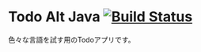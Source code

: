 Todo Alt Java [![Build Status](https://travis-ci.org/Nkzn/todo-alt-java.svg)](https://travis-ci.org/Nkzn/todo-alt-java)
====

色々な言語を試す用のTodoアプリです。
